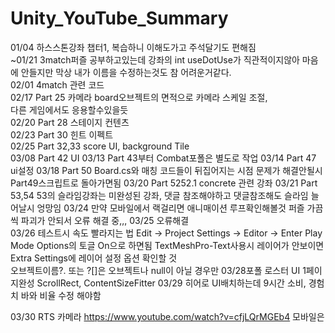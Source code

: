 # Unity_YouTube_Summary
01/04 하스스톤강좌 챕터1, 복습하니 이해도가고 주석달기도 편해짐<br/>
~01/21 3match퍼즐 공부하고있는데 강좌의 int useDotUse가 직관적이지않아 마음에 안들지만  막상 내가 이름을 수정하는것도 참 어려운거같다.<br/>
02/01 4match 관련 코드<br/>
02/17 Part 25 카메라 board오브젝트의 면적으로 카메라 스케일 조절,<br/>
다른 게임에서도 응용할수있을듯<br/>
02/20 Part 28 스테이지 컨텐츠<br/>
02/23 Part 30 힌트 이펙트<br/>
02/25 Part 32,33 score UI, background Tile<br/>
03/08 Part 42 UI
03/13 Part 43부터 Combat포폴은 별도로 작업 
03/14 Part 47 ui설정 
03/18 Part 50 Board.cs와 매칭 코드들이 뒤집어지는 시점 문제가 해결안될시 Part49스크립트로 돌아가면됨
03/20 Part 5252.1 concrete 관련 강좌
03/21 Part 53,54  53의 슬라임강좌는 미완성된 강좌, 댓글 참조해야하고 댓글참조해도 슬라임 늘어날시 엉망임
03/24 만약 모바일에서 랙걸리면 애니매이션 루프확인해볼것 퍼즐 가끔씩 파괴가 안되서 오류 해결 중,,,
03/25 오류해결 </br>
03/26 테스트시 속도 빨라지는 법 
Edit -> Project Settings -> Editor -> Enter Play Mode Options의 토글 On으로 하면됨
TextMeshPro-Text사용시 레이어가 안보이면 Extra Settings에 레이어 설정 옵션 확인할 것 </br>
오브젝트이름?. 또는 ?[]은 오브젝트나 null이 아닐 경우만 
03/28포폴 로스터 UI 1페이지완성 ScrollRect, ContentSizeFitter 
03/29 히어로 UI배치하는데 9시간 소비, 경험치 바와 비율 수정 해야함

03/30 RTS 카메라 https://www.youtube.com/watch?v=cfjLQrMGEb4 모바일은 

